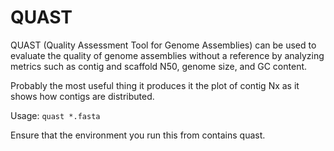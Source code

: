# QUAST

QUAST (Quality Assessment Tool for Genome Assemblies) can be used to evaluate the quality of genome assemblies without a reference by analyzing metrics such as contig and scaffold N50, genome size, and GC content.

Probably the most useful thing it produces it the plot of contig Nx as it shows how contigs are distributed.

Usage:
`quast *.fasta`

Ensure that the environment you run this from contains quast.